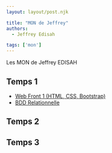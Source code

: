 ```yaml
---
layout: layout/post.njk

title: "MON de Jeffrey"
authors:
  - Jeffrey Edisah

tags: ['mon']
---
```


<!-- début résumé -->

Les MON de Jeffrey EDISAH

<!-- fin résumé -->

## Temps 1

 - [Web Front 1 (HTML, CSS, Bootstrap)](./mons/webfront1)
 - [BDD Relationnelle](./mons/bddr)

## Temps 2

## Temps 3
